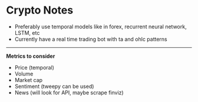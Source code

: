 # Crypto Notes

- Preferably use temporal models like in forex, recurrent neural network, LSTM, etc
- Currently have a real time trading bot with ta and ohlc patterns

---

**Metrics to consider**

- Price (temporal)
- Volume
- Market cap
- Sentiment (tweepy can be used)
- News (will look for API, maybe scrape finviz)